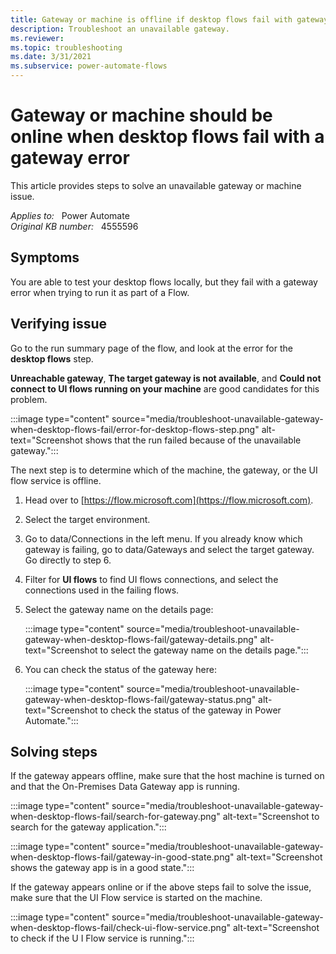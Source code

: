 ```yaml
---
title: Gateway or machine is offline if desktop flows fail with gateway error
description: Troubleshoot an unavailable gateway.
ms.reviewer: 
ms.topic: troubleshooting
ms.date: 3/31/2021
ms.subservice: power-automate-flows
---
```

# Gateway or machine should be online when desktop flows fail with a gateway error

This article provides steps to solve an unavailable gateway or machine issue.

_Applies to:_ &nbsp; Power Automate  
_Original KB number:_ &nbsp; 4555596

## Symptoms

You are able to test your desktop flows locally, but they fail with a gateway error when trying to run it as part of a Flow.

## Verifying issue

Go to the run summary page of the flow, and look at the error for the **desktop flows** step.

**Unreachable gateway**, **The target gateway is not available**, and **Could not connect to UI flows running on your machine** are good candidates for this problem.

:::image type="content" source="media/troubleshoot-unavailable-gateway-when-desktop-flows-fail/error-for-desktop-flows-step.png" alt-text="Screenshot shows that the run failed because of the unavailable gateway.":::

The next step is to determine which of the machine, the gateway, or the UI flow service is offline.

1. Head over to [https://flow.microsoft.com](https://flow.microsoft.com).
2. Select the target environment.
3. Go to data/Connections in the left menu. If you already know which gateway is failing, go to data/Gateways and select the target gateway. Go directly to step 6.
4. Filter for **UI flows** to find UI flows connections, and select the connections used in the failing flows.
5. Select the gateway name on the details page:

   :::image type="content" source="media/troubleshoot-unavailable-gateway-when-desktop-flows-fail/gateway-details.png" alt-text="Screenshot to select the gateway name on the details page.":::

6. You can check the status of the gateway here:

   :::image type="content" source="media/troubleshoot-unavailable-gateway-when-desktop-flows-fail/gateway-status.png" alt-text="Screenshot to check the status of the gateway in Power Automate.":::

## Solving steps

If the gateway appears offline, make sure that the host machine is turned on and that the On-Premises Data Gateway app is running.

:::image type="content" source="media/troubleshoot-unavailable-gateway-when-desktop-flows-fail/search-for-gateway.png" alt-text="Screenshot to search for the gateway application.":::

:::image type="content" source="media/troubleshoot-unavailable-gateway-when-desktop-flows-fail/gateway-in-good-state.png" alt-text="Screenshot shows the gateway app is in a good state.":::

If the gateway appears online or if the above steps fail to solve the issue, make sure that the UI Flow service is started on the machine.

:::image type="content" source="media/troubleshoot-unavailable-gateway-when-desktop-flows-fail/check-ui-flow-service.png" alt-text="Screenshot to check if the U I Flow service is running.":::

